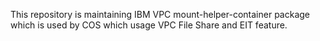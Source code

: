 This repository is maintaining IBM VPC mount-helper-container package which is used by COS which usage VPC File Share and EIT feature.


